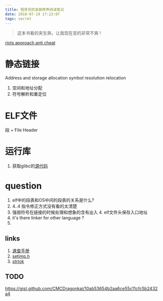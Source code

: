 ```yaml
---
title: 程序员的自我修养阅读笔记
date: 2018-07-19 17:23:07
tags: secret
---
```

> 这本书看的夹生熟，让我现在变的非常不爽 !

[riots approach anti cheat](https://engineering.riotgames.com/news/riots-approach-anti-cheat)

# 静态链接
Address and storage allocation
symbol resolution
relocation

1. 空间和地址分配
2. 符号解析和重定位

# ELF文件
段 + File Header

# 运行库
1. 获取glibc的[源代码](https://github.com/bminor/glibc)

# question
1. elf中的段表和OS中间的段表的关系是什么?
2. 4..4 指令修正方式没有看的太清楚
3. 强弱符号在链接的时候处理和想象的含有出入 4. elf文件头保存入口地址
4. it's there linker for other language ?
5.

## links
1. [速查手册](https://sourceware.org/binutils/docs/binutils/readelf.html)
2. [setjmp.h](https://en.wikipedia.org/wiki/Setjmp.h)
3. [strtok](https://www.geeksforgeeks.org/strtok-strtok_r-functions-c-examples/)

## TODO
https://gist.github.com/CMCDragonkai/10ab53654b2aa6ce55c11cfc5b2432a4
